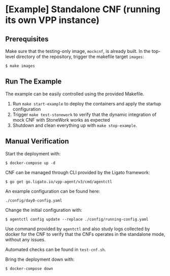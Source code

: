 [Example] Standalone CNF (running its own VPP instance)
=============================================

Prerequisites
--------------

Make sure that the testing-only image, `mockcnf`, is already built.
In the top-level directory of the repository, trigger the makefile target `images`:
```
$ make images
```

Run The Example
---------------

The example can be easily controlled using the provided Makefile. 

1. Run `make start-example` to deploy the containers and apply the startup configuration
2. Trigger `make test-stonework` to verify that the dynamic integration of mock CNF with StoneWork works as expected
3. Shutdown and clean everything up with `make stop-example`.

Manual Verification
-------------------

Start the deployment with:
```
$ docker-compose up -d
```

CNF can be managed through CLI provided by the Ligato framework:
```
$ go get go.ligato.io/vpp-agent/v3/cmd/agentctl
```

An example configuration can be found here:
```
./config/day0-config.yaml
```

Change the initial configuration with:
```
$ agentctl config update --replace ./config/running-config.yaml
```

Use command provided by `agentctl` and also study logs collected by docker for the CNF to verify that the CNFs operates in the standalone mode, without any issues.

Automated checks can be found in `test-cnf.sh`.

Bring the deployment down with:
```
$ docker-compose down
```

